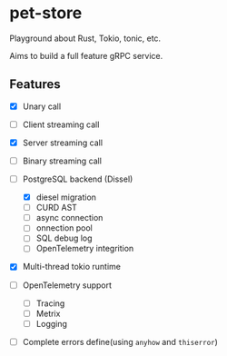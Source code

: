 # pet-store
Playground about Rust, Tokio, tonic, etc.

Aims to build a full feature gRPC service.

## Features
- [x] Unary call
- [ ] Client streaming call
- [x] Server streaming call
- [ ] Binary streaming call
- [ ] PostgreSQL backend (Dissel)
  - [x] diesel migration
  - [ ] CURD AST
  - [ ] async connection 
  - [ ] onnection pool
  - [ ] SQL debug log
  - [ ] OpenTelemetry integrition
- [x] Multi-thread tokio runtime
- [ ] OpenTelemetry support
  - [ ] Tracing
  - [ ] Metrix
  - [ ] Logging
- [ ] Complete errors define(using `anyhow` and `thiserror`)


